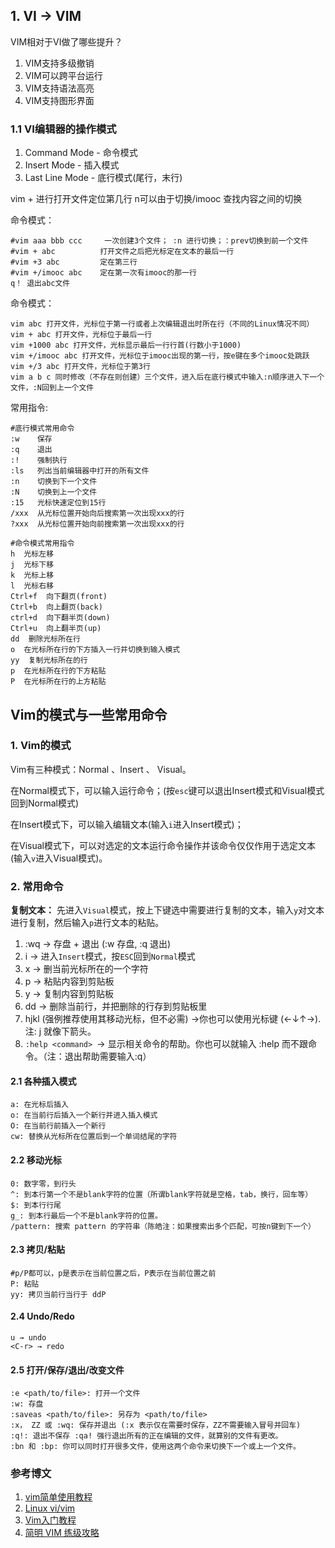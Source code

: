 
## 1. VI -> VIM
VIM相对于VI做了哪些提升？

1. VIM支持多级撤销
2. VIM可以跨平台运行
3. VIM支持语法高亮
4. VIM支持图形界面

### 1.1 VI编辑器的操作模式
1. Command Mode - 命令模式
2. Insert Mode - 插入模式
3. Last Line Mode - 底行模式(尾行，末行)

vim + 进行打开文件定位第几行    n可以由于切换/imooc 查找内容之间的切换

命令模式：

```
#vim aaa bbb ccc     一次创建3个文件； :n 进行切换；：prev切换到前一个文件
#vim + abc          打开文件之后把光标定在文本的最后一行
#vim +3 abc         定在第三行
#vim +/imooc abc    定在第一次有imooc的那一行
q！ 退出abc文件
```
命令模式：

```
vim abc 打开文件，光标位于第一行或者上次编辑退出时所在行（不同的Linux情况不同）
vim + abc 打开文件，光标位于最后一行
vim +1000 abc 打开文件，光标显示最后一行行首(行数小于1000)
vim +/imooc abc 打开文件，光标位于imooc出现的第一行，按e键在多个imooc处跳跃
vim +/3 abc 打开文件，光标位于第3行
vim a b c 同时修改（不存在则创建）三个文件，进入后在底行模式中输入:n顺序进入下一个文件，:N回到上一个文件
```

常用指令:

```
#底行模式常用命令
:w    保存
:q    退出
:!    强制执行
:ls   列出当前编辑器中打开的所有文件
:n    切换到下一个文件
:N    切换到上一个文件
:15   光标快速定位到15行
/xxx  从光标位置开始向后搜索第一次出现xxx的行
?xxx  从光标位置开始向前搜索第一次出现xxx的行
```
```
#命令模式常用指令
h  光标左移
j  光标下移
k  光标上移
l  光标右移
Ctrl+f  向下翻页(front)
Ctrl+b  向上翻页(back)
ctrl+d  向下翻半页(down)
Ctrl+u  向上翻半页(up)
dd  删除光标所在行
o  在光标所在行的下方插入一行并切换到输入模式
yy  复制光标所在的行
p  在光标所在行的下方粘贴
P  在光标所在行的上方粘贴
```
## Vim的模式与一些常用命令
### 1. Vim的模式
Vim有三种模式：Normal 、Insert 、 Visual。

在Normal模式下，可以输入运行命令；(按`esc`键可以退出Insert模式和Visual模式回到Normal模式)

在Insert模式下，可以输入编辑文本(输入`i`进入Insert模式)；

在Visual模式下，可以对选定的文本运行命令操作并该命令仅仅作用于选定文本(输入`v`进入Visual模式)。
### 2. 常用命令
**复制文本：**
先进入`Visual`模式，按上下键选中需要进行复制的文本，输入`y`对文本进行复制，然后输入`p`进行文本的粘贴。

 1. :wq → 存盘 + 退出 (:w 存盘, :q 退出)
 2. i → 进入`Insert`模式，按`ESC`回到`Normal`模式
 3. x → 删当前光标所在的一个字符
 3. p → 粘贴内容到剪贴板
 4. y → 复制内容到剪贴板
 5. dd → 删除当前行，并把删除的行存到剪贴板里
 5. hjkl (强例推荐使用其移动光标，但不必需) →你也可以使用光标键 (←↓↑→). 注: j 就像下箭头。
 6. `:help <command> `→ 显示相关命令的帮助。你也可以就输入 :help 而不跟命令。（注：退出帮助需要输入:q）

#### 2.1 各种插入模式
```
a: 在光标后插入
o: 在当前行后插入一个新行并进入插入模式
O: 在当前行前插入一个新行
cw: 替换从光标所在位置后到一个单词结尾的字符
```
#### 2.2 移动光标
```
0: 数字零，到行头
^: 到本行第一个不是blank字符的位置（所谓blank字符就是空格，tab，换行，回车等）
$: 到本行行尾
g_: 到本行最后一个不是blank字符的位置。
/pattern: 搜索 pattern 的字符串（陈皓注：如果搜索出多个匹配，可按n键到下一个）
```
#### 2.3 拷贝/粘贴
```
#p/P都可以，p是表示在当前位置之后，P表示在当前位置之前
P: 粘贴
yy: 拷贝当前行当行于 ddP
```
#### 2.4 Undo/Redo
```
u → undo
<C-r> → redo
```
#### 2.5 打开/保存/退出/改变文件
```
:e <path/to/file>: 打开一个文件
:w: 存盘
:saveas <path/to/file>: 另存为 <path/to/file>
:x， ZZ 或 :wq: 保存并退出 (:x 表示仅在需要时保存，ZZ不需要输入冒号并回车)
:q!: 退出不保存 :qa! 强行退出所有的正在编辑的文件，就算别的文件有更改。
:bn 和 :bp: 你可以同时打开很多文件，使用这两个命令来切换下一个或上一个文件。
```
### 参考博文
1. [vim简单使用教程](https://www.cnblogs.com/lijia0511/p/5644566.html)
2. [Linux vi/vim](http://www.runoob.com/linux/linux-vim.html)
3. [Vim入门教程](http://blog.jobbole.com/86132/)
4. [简明 VIM 练级攻略](https://coolshell.cn/articles/5426.html)
